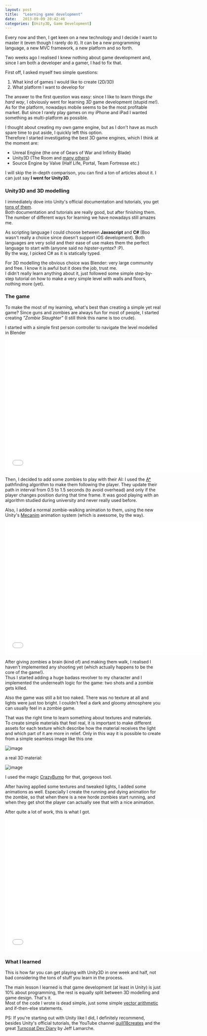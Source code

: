 ```yaml
---
layout: post
title:  "Learning game development"
date:   2013-09-09 20:42:46
categories: [Unity3D, Game Development]
---
```


Every now and then, I get keen on a new technology and I decide I want to master it (even though I rarely do it). It can be a new programming language, a new MVC framework, a new platform and so forth.

Two weeks ago I realised I knew nothing about game development and, since I am both a developer and a gamer, I had to fix that.

First off, I asked myself two simple questions:

1. What kind of games I would like to create (2D/3D)
2. What platform I want to develop for

The answer to the first question was easy: since I like to learn things *the hard way*, I obviously went for learning *3D* game development (stupid me!).  
As for the platform, nowadays mobile seems to be the most profitable market. But since I rarely play games on my iPhone and iPad I wanted something as multi-platform as possible.

I thought about creating my own game engine, but as I don't have as much spare time to put aside, I quickly left this option.  
Therefore I started investigating the best 3D game engines, which I think at the moment are:

- Unreal Engine (the one of Gears of War and Infinity Blade)
- Unity3D (The Room and [many others](http://unity3d.com/gallery/made-with-unity/game-list))
- Source Engine by Valve (Half Life, Portal, Team Fortresse etc.)

I will skip the in-depth comparison, you can find a ton of articles about it. I can just say **I went for Unity3D**.

### Unity3D and 3D modelling

I immediately dove into Unity's official documentation and tutorials, you get [tons of them](http://unity3d.com/learn).  
Both documentation and tutorials are really good, but after finishing them. The number of different ways for learning we have nowadays still amazes me.

As scripting language I could choose between **Javascript** and **C#** (Boo wasn't really a choice since doesn't support iOS development). Both languages are very solid and their ease of use makes them the perfect language to start with (anyone said no *hipster-syntax*? :P).  
By the way, I picked C# as it is statically typed.

For 3D modelling the obvious choice was Blender: very large community and free. I know it is awful but it does the job, trust me.  
I didn't really learn anything about it, just followed some simple step-by-step tutorial on how to make a very simple level with walls and floors, nothing more (yet).

### The game

To make the most of my learning, what's best than creating a simple yet real game? Since guns and zombies are always fun for most of people, I started creating *"Zombie Slaughter"* (I still think this name is too crude).

I started with a simple first person controller to navigate the level modelled in Blender

<iframe width="640" height="430" src="//www.youtube.com/embed/nvt6T9asRC8?rel=0" frameborder="0" allowfullscreen></iframe>

Then, I decided to add some zombies to play with their AI: I used the [A*](http://en.wikipedia.org/wiki/A*_search_algorithm) pathfinding algorithm to make them following the player. They update their path in interval from 0.5 to 1.5 seconds (to avoid overhead) and only if the player changes position during that time frame.
It was good playing with an algorithm studied during university and never really used before.  

Also, I added a normal zombie-walking animation to them, using the new Unity's [Mecanim](http://unity3d.com/unity/animation/) animation system (which is awesome, by the way).

<iframe width="640" height="430" src="//www.youtube.com/embed/OOcMs-PNkTA?rel=0" frameborder="0" allowfullscreen></iframe>

After giving zombies a brain (kind of) and making them walk, I realised I haven't implemented any shooting yet (which actually happens to be the core of the game!).  
Thus I started adding a huge badass revolver to my character and I implemented the underneath logic for the game: two shots and a zombie gets killed.

Also the game was still a bit too naked. There was no texture at all and lights were just too bright. I couldn't feel a dark and gloomy atmosphere you can usually feel in a zombie game. 

That was the right time to learn something about textures and materials.  
To create simple materials that feel real, it is important to make different assets for each texture which describe how the material receives the light and which part of it are more in relief. 
Only in this way it is possible to create from a simple seamless image like this one

![image](../images/floor-texture.jpg)

a real 3D material:

![image](../images/floor3d.gif)

I used the magic [CrazyBump](http://www.crazybump.com/) for that, gorgeous tool.

After having applied some textures and tweaked lights, I added some animations as well. Especially I create the running and dying animation for the zombie, so that when there is a new horde zombies start running, and when they get shot the player can actually see that with a nice animation.

After quite a lot of work, this is what I got.

<iframe width="640" height="430" src="//www.youtube.com/embed/YjLTGf3AsZ8?rel=0" frameborder="0" allowfullscreen></iframe>



### What I learned


This is how far you can get playing with Unity3D in one week and half, not bad considering the tons of stuff you learn in the process.

The main lesson I learned is that game development (at least in Unity) is just 10% about programming, the rest is equally split between 3D modelling and game design. That's it.  
Most of the code I wrote is dead simple, just some simple [vector arithmetic](http://docs.unity3d.com/Documentation/Manual/UnderstandingVectorArithmetic.html) and if-then-else statements.

PS: If you're starting out with Unity like I did, I definitely recommend, besides Unity's official tutorials, the YouTube channel [quill18creates](http://www.youtube.com/user/quill18creates) and the great [Turncoat Dev Diary](http://iphonedevelopment.blogspot.co.uk/) by Jeff Lamarche.